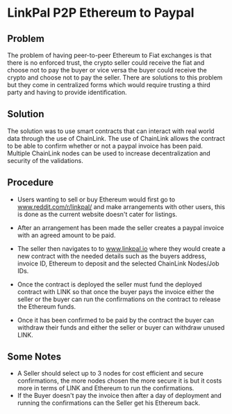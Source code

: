 

# LinkPal P2P Ethereum to Paypal

## Problem

The problem of having peer-to-peer Ethereum to Fiat exchanges is that there is no enforced trust, the crypto seller could receive the fiat and choose not to pay the buyer or vice versa the buyer could receive the crypto and choose not to pay the seller. There are solutions to this problem but they come in centralized forms which would require trusting a third party and having to provide identification.

## Solution

The solution was to use smart contracts that can interact with real world data through the use of ChainLink. The use of ChainLink allows the contract to be able to confirm whether or not a paypal invoice has been paid. Multiple ChainLink nodes can be used to increase decentralization and security of the validations.

## Procedure

- Users wanting to sell or buy Ethereum would first go to www.reddit.com/r/linkpal/ and make arrangements with other users, this is 	done as the current website doesn't cater for listings.

- After an arrangement has been made the seller creates a paypal invoice with an agreed amount to be paid.
- The seller then navigates to to www.linkpal.io where they would create a new contract with the needed details such as the buyers 	address, invoice ID, Ethereum to deposit and the selected ChainLink Nodes/Job IDs.
- Once the contract is deployed the seller must fund the deployed contract with LINK so that once the buyer pays the invoice either 	the seller or the buyer can run the confirmations on the contract to release the Ethereum funds.
- Once it has been confirmed to be paid by the contract the buyer can withdraw their funds and either the seller or buyer can 	       withdraw unused LINK.

## Some Notes

- A Seller should select up to 3 nodes for cost efficient and secure confirmations, the more nodes chosen the more secure it is but it costs more in terms of LINK and Ethereum to run the confirmations.
- If the Buyer doesn't pay the invoice then after a day of deployment and running the confirmations can the Seller get his Ethereum back.

